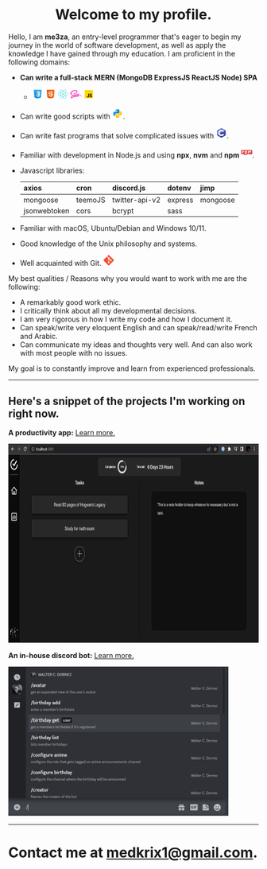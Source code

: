 <h1 align="center">Welcome to my profile.</h1>

Hello, I am **me3za**, an entry-level programmer that's eager to begin my journey in the world of software development, as well as apply the knowledge I have gained through my education. I am proficient in the following domains:

- **Can write a full-stack MERN (MongoDB ExpressJS ReactJS Node) SPA**

  - <img height="22" alt="css3" src="./Skills Icons/css3.svg"></img>
  <img height="22" alt="html5" src="./Skills Icons/html5.svg"></img>
  <img height="22" alt="reactJS" src="./Skills Icons/reactjs.svg"></img>
  <img height="22" alt="sass" src="./Skills Icons/sass.svg"></img>
  <img height="22" alt="js" src="./Skills Icons/js.svg"></img>
   <div align="center">
  </div>

- Can write good scripts with <img height="22" alt="python" src="./Skills Icons/python.svg"></img>.
- Can write fast programs that solve complicated issues with <img height="22" alt="c" src="./Skills Icons/c.svg"></img>.
- Familiar with development in Node.js and using **npx**, **nvm** and **npm** <img height="22" alt="npm" src="./Skills Icons/npm.svg"></img>.
- Javascript libraries:

  | axios        | cron    | discord.js     | dotenv  | jimp     |
  | ------------ | ------- | -------------- | ------- | -------- |
  | mongoose     | teemoJS | twitter-api-v2 | express | mongoose |
  | jsonwebtoken | cors    | bcrypt         | sass    |          |

- Familiar with macOS, Ubuntu/Debian and Windows 10/11.
- Good knowledge of the Unix philosophy and systems.
- Well acquainted with Git. <img height="22" alt="reactJS" src="./Skills Icons/git.svg"></img>

My best qualities / Reasons why you would want to work with me are the following:

- A remarkably good work ethic.
- I critically think about all my developmental decisions.
- I am very rigorous in how I write my code and how I document it.
- Can speak/write very eloquent English and can speak/read/write French and Arabic.
- Can communicate my ideas and thoughts very well. And can also work with most people with no issues.

My goal is to constantly improve and learn from experienced professionals.

---

## **Here's a snippet of the projects I'm working on right now.**

**A productivity app:** [Learn more.](https://github.com/me3zaAKAgoat/dtb)

<img height="400" alt="Digital Task Board" src="./Screenshot_20230112_002638.png">

**An in-house discord bot:** [Learn more.](https://github.com/me3zaAKAgoat/Walter-Bot)

<img height="300" alt="Digital Task Board" src="./Screenshot_20230112_003042.png">

---

# Contact me at medkrix1@gmail.com.
